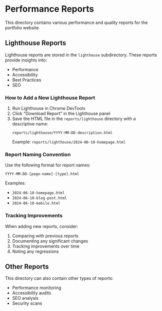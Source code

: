 # Performance Reports

This directory contains various performance and quality reports for the portfolio website.

## Lighthouse Reports

Lighthouse reports are stored in the `lighthouse` subdirectory. These reports provide insights into:
- Performance
- Accessibility
- Best Practices
- SEO

### How to Add a New Lighthouse Report

1. Run Lighthouse in Chrome DevTools
2. Click "Download Report" in the Lighthouse panel
3. Save the HTML file in the `reports/lighthouse` directory with a descriptive name:
   ```
   reports/lighthouse/YYYY-MM-DD-description.html
   ```
   Example: `reports/lighthouse/2024-06-10-homepage.html`

### Report Naming Convention

Use the following format for report names:
```
YYYY-MM-DD-[page-name]-[type].html
```

Examples:
- `2024-06-10-homepage.html`
- `2024-06-10-blog-post.html`
- `2024-06-10-mobile.html`

### Tracking Improvements

When adding new reports, consider:
1. Comparing with previous reports
2. Documenting any significant changes
3. Tracking improvements over time
4. Noting any regressions

## Other Reports

This directory can also contain other types of reports:
- Performance monitoring
- Accessibility audits
- SEO analysis
- Security scans 